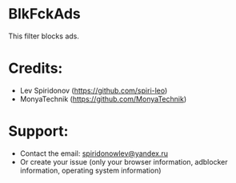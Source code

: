 # BlkFckAds
This filter blocks ads.
# Credits:
+ Lev Spiridonov (https://github.com/spiri-leo)
+ MonyaTechnik (https://github.com/MonyaTechnik)
# Support:
+ Contact the email: spiridonowlev@yandex.ru
+ Or create your issue (only your browser information, adblocker information, operating system information)
